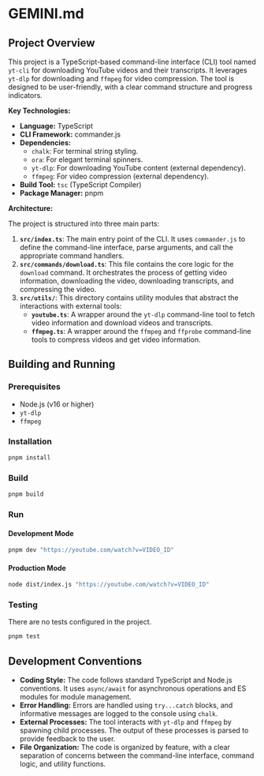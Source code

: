 # GEMINI.md

## Project Overview

This project is a TypeScript-based command-line interface (CLI) tool named `yt-cli` for downloading YouTube videos and their transcripts. It leverages `yt-dlp` for downloading and `ffmpeg` for video compression. The tool is designed to be user-friendly, with a clear command structure and progress indicators.

**Key Technologies:**

- **Language:** TypeScript
- **CLI Framework:** commander.js
- **Dependencies:**
  - `chalk`: For terminal string styling.
  - `ora`: For elegant terminal spinners.
  - `yt-dlp`: For downloading YouTube content (external dependency).
  - `ffmpeg`: For video compression (external dependency).
- **Build Tool:** `tsc` (TypeScript Compiler)
- **Package Manager:** pnpm

**Architecture:**

The project is structured into three main parts:

1.  **`src/index.ts`**: The main entry point of the CLI. It uses `commander.js` to define the command-line interface, parse arguments, and call the appropriate command handlers.
2.  **`src/commands/download.ts`**: This file contains the core logic for the `download` command. It orchestrates the process of getting video information, downloading the video, downloading transcripts, and compressing the video.
3.  **`src/utils/`**: This directory contains utility modules that abstract the interactions with external tools:
    - **`youtube.ts`**: A wrapper around the `yt-dlp` command-line tool to fetch video information and download videos and transcripts.
    - **`ffmpeg.ts`**: A wrapper around the `ffmpeg` and `ffprobe` command-line tools to compress videos and get video information.

## Building and Running

### Prerequisites

- Node.js (v16 or higher)
- `yt-dlp`
- `ffmpeg`

### Installation

```bash
pnpm install
```

### Build

```bash
pnpm build
```

### Run

#### Development Mode

```bash
pnpm dev "https://youtube.com/watch?v=VIDEO_ID"
```

#### Production Mode

```bash
node dist/index.js "https://youtube.com/watch?v=VIDEO_ID"
```

### Testing

There are no tests configured in the project.

```bash
pnpm test
```

## Development Conventions

- **Coding Style:** The code follows standard TypeScript and Node.js conventions. It uses `async/await` for asynchronous operations and ES modules for module management.
- **Error Handling:** Errors are handled using `try...catch` blocks, and informative messages are logged to the console using `chalk`.
- **External Processes:** The tool interacts with `yt-dlp` and `ffmpeg` by spawning child processes. The output of these processes is parsed to provide feedback to the user.
- **File Organization:** The code is organized by feature, with a clear separation of concerns between the command-line interface, command logic, and utility functions.
